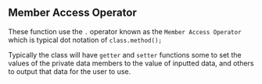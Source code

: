 

## Member Access Operator

These function use the `.` operator known as the `Member Access Operator` which is typical dot notation of `class.method();`

Typically the class will have `getter` and `setter` functions some to set the values of the private data members to the value of inputted data, and others to output that data for the user to use.
